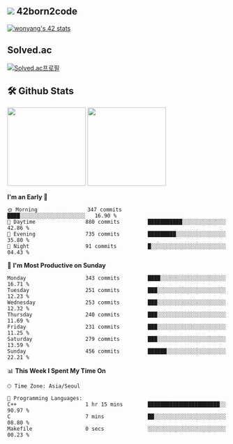 
## <img src="https://img.shields.io/badge/-000000?style=flat&logo=42&logoColor=white"> 42born2code
[![wonyang's 42 stats](https://badge42.vercel.app/api/v2/cl5nhe5b6007809kydha7ht42/stats?cursusId=21&coalitionId=88)](https://profile.intra.42.fr/users/wonyang)

## Solved.ac
[![Solved.ac프로필](http://mazassumnida.wtf/api/v2/generate_badge?boj=bennyws)](https://solved.ac/bennyws)

## 🛠️ Github Stats
<p>
  <img height="180em" src="https://github-readme-stats-veggie-garden.vercel.app/api?username=gemstoneyang&show_icons=true&include_all_commits=true&bg_color=30,e96443,904e95&title_color=fff&text_color=fff">
  <img height="180em" src="https://github-readme-stats-veggie-garden.vercel.app/api/top-langs/?username=gemstoneyang&layout=compact&bg_color=30,e96443,904e95&title_color=fff&text_color=fff">
</p>

<!--START_SECTION:waka-->
**I'm an Early 🐤** 

```text
🌞 Morning                347 commits         ████░░░░░░░░░░░░░░░░░░░░░   16.90 % 
🌆 Daytime                880 commits         ███████████░░░░░░░░░░░░░░   42.86 % 
🌃 Evening                735 commits         █████████░░░░░░░░░░░░░░░░   35.80 % 
🌙 Night                  91 commits          █░░░░░░░░░░░░░░░░░░░░░░░░   04.43 % 
```
📅 **I'm Most Productive on Sunday** 

```text
Monday                   343 commits         ████░░░░░░░░░░░░░░░░░░░░░   16.71 % 
Tuesday                  251 commits         ███░░░░░░░░░░░░░░░░░░░░░░   12.23 % 
Wednesday                253 commits         ███░░░░░░░░░░░░░░░░░░░░░░   12.32 % 
Thursday                 240 commits         ███░░░░░░░░░░░░░░░░░░░░░░   11.69 % 
Friday                   231 commits         ███░░░░░░░░░░░░░░░░░░░░░░   11.25 % 
Saturday                 279 commits         ███░░░░░░░░░░░░░░░░░░░░░░   13.59 % 
Sunday                   456 commits         ██████░░░░░░░░░░░░░░░░░░░   22.21 % 
```


📊 **This Week I Spent My Time On** 

```text
🕑︎ Time Zone: Asia/Seoul

💬 Programming Languages: 
C++                      1 hr 15 mins        ███████████████████████░░   90.97 % 
C                        7 mins              ██░░░░░░░░░░░░░░░░░░░░░░░   08.80 % 
Makefile                 0 secs              ░░░░░░░░░░░░░░░░░░░░░░░░░   00.23 % 
```


<!--END_SECTION:waka-->
